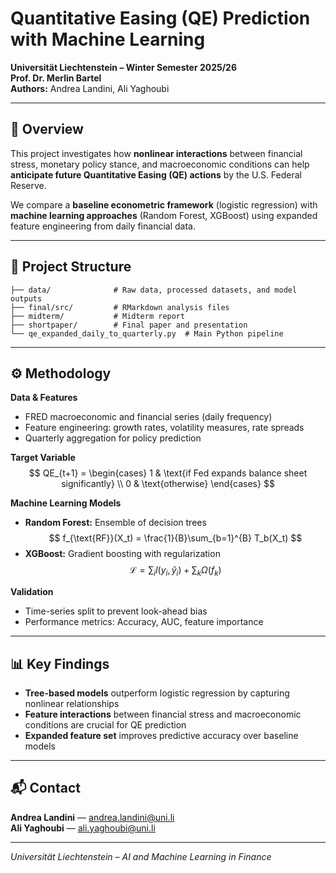 # Quantitative Easing (QE) Prediction with Machine Learning  
**Universität Liechtenstein – Winter Semester 2025/26**  
**Prof. Dr. Merlin Bartel**  
**Authors:** Andrea Landini, Ali Yaghoubi

---

## 📘 Overview

This project investigates how **nonlinear interactions** between financial stress, monetary policy stance, and macroeconomic conditions can help **anticipate future Quantitative Easing (QE) actions** by the U.S. Federal Reserve.

We compare a **baseline econometric framework** (logistic regression) with **machine learning approaches** (Random Forest, XGBoost) using expanded feature engineering from daily financial data.

---

## 🧭 Project Structure

```
├── data/              # Raw data, processed datasets, and model outputs
├── final/src/         # RMarkdown analysis files
├── midterm/           # Midterm report
├── shortpaper/        # Final paper and presentation
└── qe_expanded_daily_to_quarterly.py  # Main Python pipeline
```

---

## ⚙️ Methodology

**Data & Features**
- FRED macroeconomic and financial series (daily frequency)
- Feature engineering: growth rates, volatility measures, rate spreads
- Quarterly aggregation for policy prediction

**Target Variable**
$$
QE_{t+1} = \begin{cases}
1 & \text{if Fed expands balance sheet significantly} \\
0 & \text{otherwise}
\end{cases}
$$

**Machine Learning Models**
- **Random Forest:** Ensemble of decision trees
  $$
  f_{\text{RF}}(X_t) = \frac{1}{B}\sum_{b=1}^{B} T_b(X_t)
  $$
- **XGBoost:** Gradient boosting with regularization
  $$
  \mathcal{L} = \sum_i l(y_i, \hat{y}_i) + \sum_k \Omega(f_k)
  $$

**Validation**
- Time-series split to prevent look-ahead bias
- Performance metrics: Accuracy, AUC, feature importance

---

## 📊 Key Findings

- **Tree-based models** outperform logistic regression by capturing nonlinear relationships
- **Feature interactions** between financial stress and macroeconomic conditions are crucial for QE prediction
- **Expanded feature set** improves predictive accuracy over baseline models


---

## 📬 Contact

**Andrea Landini** — andrea.landini@uni.li  
**Ali Yaghoubi** — ali.yaghoubi@uni.li

---

*Universität Liechtenstein – AI and Machine Learning in Finance*